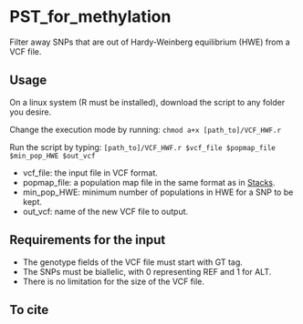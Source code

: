 # PST_for_methylation
Filter away SNPs that are out of Hardy-Weinberg equilibrium (HWE) from a VCF file.

## Usage
On a linux system (R must be installed), download the script to any folder you desire.

Change the execution mode by running: 
`chmod a+x [path_to]/VCF_HWF.r`

Run the script by typing: 
`[path_to]/VCF_HWF.r $vcf_file $popmap_file $min_pop_HWE $out_vcf`

* vcf_file: the input file in VCF format.
* popmap_file: a population map file in the same format as in [Stacks](https://catchenlab.life.illinois.edu/stacks/manual/).
* min_pop_HWE: minimum number of populations in HWE for a SNP to be kept.
* out_vcf: name of the new VCF file to output.

## Requirements for the input
* The genotype fields of the VCF file must start with GT tag.
* The SNPs must be biallelic, with 0 representing REF and 1 for ALT.
* There is no limitation for the size of the VCF file.

## To cite
